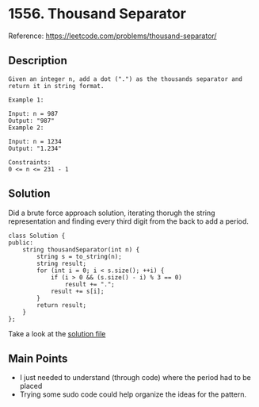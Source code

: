 # 1556. Thousand Separator

Reference: https://leetcode.com/problems/thousand-separator/

## Description
```
Given an integer n, add a dot (".") as the thousands separator and return it in string format.

Example 1:

Input: n = 987
Output: "987"
Example 2:

Input: n = 1234
Output: "1.234"

Constraints:
0 <= n <= 231 - 1
```

## Solution
Did a brute force approach solution, iterating thorugh the string representation and finding every third digit from the back to add a period.
```
class Solution {
public:
    string thousandSeparator(int n) {
        string s = to_string(n);
        string result;
        for (int i = 0; i < s.size(); ++i) {
            if (i > 0 && (s.size() - i) % 3 == 0)
                result += ".";
            result += s[i];
        }
        return result;
    }
};
```
Take a look at the [solution file](./ThousandSeparator.cc)

## Main Points
- I just needed to understand (through code) where the period had to be placed
- Trying some sudo code could help organize the ideas for the pattern.

